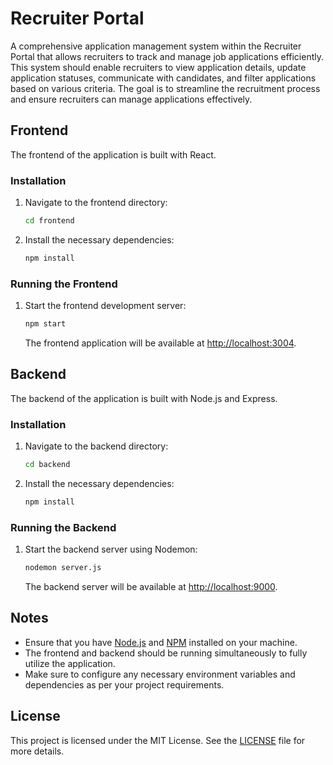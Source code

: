 # Recruiter Portal

 A comprehensive application management system within the Recruiter Portal that allows recruiters to track and manage job applications efficiently. This system should enable recruiters to view application details, update application statuses, communicate with candidates, and filter applications based on various criteria. The goal is to streamline the recruitment process and ensure recruiters can manage applications effectively.
## Frontend

The frontend of the application is built with React.

### Installation

1. Navigate to the frontend directory:

    ```bash
    cd frontend
    ```

2. Install the necessary dependencies:

    ```bash
    npm install
    ```

### Running the Frontend

1. Start the frontend development server:

    ```bash
    npm start
    ```

    The frontend application will be available at [http://localhost:3004](http://localhost:3004).

## Backend

The backend of the application is built with Node.js and Express.

### Installation

1. Navigate to the backend directory:

    ```bash
    cd backend
    ```

2. Install the necessary dependencies:

    ```bash
    npm install
    ```

### Running the Backend

1. Start the backend server using Nodemon:

    ```bash
    nodemon server.js
    ```

    The backend server will be available at [http://localhost:9000](http://localhost:9000).

## Notes

- Ensure that you have [Node.js](https://nodejs.org/) and [NPM](https://www.npmjs.com/) installed on your machine.
- The frontend and backend should be running simultaneously to fully utilize the application.
- Make sure to configure any necessary environment variables and dependencies as per your project requirements.

## License

This project is licensed under the MIT License. See the [LICENSE](LICENSE) file for more details.
